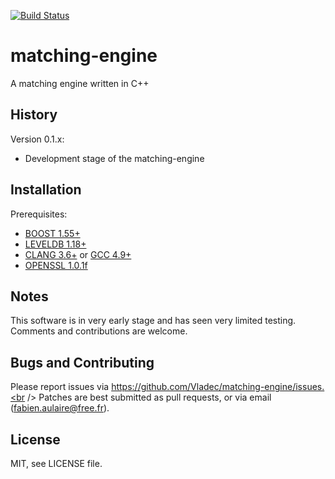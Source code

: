 [![Build Status](https://drone.io/github.com/Vladec/matching-engine/status.png)](https://drone.io/github.com/Vladec/matching-engine/latest)

matching-engine
===============

A matching engine written in C++

## History

Version 0.1.x:

* Development stage of the matching-engine

## Installation

Prerequisites:
* [BOOST 1.55+](http://www.boost.org/)
* [LEVELDB 1.18+](http://leveldb.org/)
* [CLANG 3.6+](http://clang.llvm.org/) or [GCC 4.9+](https://gcc.gnu.org/)
* [OPENSSL 1.0.1f](https://www.openssl.org/)

## Notes

This software is in very early stage and has seen very limited testing. Comments
and contributions are welcome.

## Bugs and Contributing

Please report issues via https://github.com/Vladec/matching-engine/issues.<br />
Patches are best submitted as pull requests, or via email
(fabien.aulaire@free.fr).

## License

MIT, see LICENSE file.
